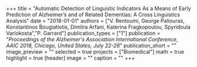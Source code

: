 +++
title = "Automatic Detection of Linguistic Indicators As a Means of Early Prediction of Alzheimer’s and of Related Dementias: A Cross Linguistics Analysis"
date = "2018-01-01"
authors = ["V. Rentoumi, George Paliouras, Konstantinos Bougiatiotis, Dimitra Arfani, Katerina Fragkopoulou, Spyridoula Varlokosta","P. Garrard"]
publication_types = ["1"]
publication = "_Proceedings of the Alzheimer's Association International Conference, AAIC 2018, Chicago, United States, July 22-26_"
publication_short = ""
image_preview = ""
selected = true
projects = ["Biomedical"]
math = true
highlight = true
[header]
image = ""
caption = ""
+++

